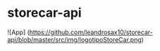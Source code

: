 # storecar-api
![App] (https://github.com/leandrosax10/storecar-api/blob/master/src/img/logotipoStoreCar.png)
